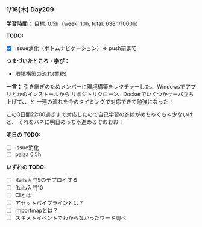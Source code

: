 ### 1/16(木) Day209

**学習時間：**
目標:
0.5h（week: 10h, total: 638h/1000h）

**TODO:**
- [x] issue消化（ボトムナビゲーション）-> push前まで

**つまづいたところ・学び：**
- 環境構築の流れ(業務)

**一言：**
引き継ぎのためメンバーに環境構築をレクチャーした。
Windowsでアプリとかのインストールから
リポジトリクローン、Dockerでいくつかサーバ立ち上げて、、と
一連の流れを今のタイミングで対応できて勉強になった！

この3日間22:00過ぎまで対応したので自己学習の進捗がめちゃくちゃ少ないけど、
それをバネに明日めっちゃ進めるぞおおお！

**明日の TODO:**

- [ ] issue消化
- [ ] paiza 0.5h

**いずれの TODO:**

- [ ] Rails入門9のデプロイする
- [ ] Rails入門10
- [ ] CIとは
- [ ] アセットパイプラインとは？
- [ ] importmapとは？
- [ ] スキメトイベントでわからなかったワード調べ
